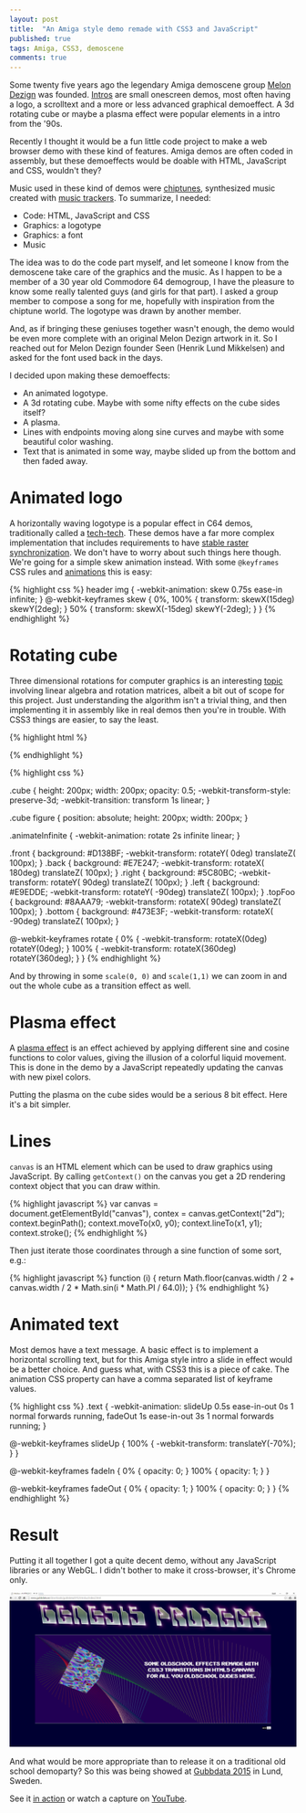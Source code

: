 ```yaml
---
layout: post
title:  "An Amiga style demo remade with CSS3 and JavaScript"
published: true
tags: Amiga, CSS3, demoscene
comments: true
---
```


Some twenty five years ago the legendary Amiga demoscene group [Melon Dezign](https://en.wikipedia.org/wiki/Melon_Dezign) was founded. [Intros](https://en.wikipedia.org/wiki/Demo_(computer_programming)#Intros) are small onescreen demos, most often having a logo, a scrolltext and a more or less advanced graphical demoeffect. A 3d rotating cube or maybe a plasma effect were popular elements in a intro from the '90s.

Recently I thought it would be a fun little code project to make a web browser demo with these kind of features. Amiga demos are often coded in assembly, but these demoeffects would be doable with HTML, JavaScript and CSS, wouldn't they?

Music used in these kind of demos were [chiptunes](https://en.wikipedia.org/wiki/Chiptune), synthesized music created with [music trackers](https://en.wikipedia.org/wiki/Music_tracker). To summarize, I needed:

- Code: HTML, JavaScript and CSS
- Graphics: a logotype
- Graphics: a font
- Music

The idea was to do the code part myself, and let someone I know from the demoscene take care of the graphics and the music. As I happen to be a member of a 30 year old Commodore 64 demogroup, I have the pleasure to know some really talented guys (and girls for that part). I asked a group member to compose a song for me, hopefully with inspiration from the chiptune world. The logotype was drawn by another member.

And, as if bringing these geniuses together wasn't enough, the demo would be even more complete with an original Melon Dezign artwork in it. So I reached out for Melon Dezign founder Seen (Henrik Lund Mikkelsen) and asked for the font used back in the days. 

I decided upon making these demoeffects:

- An animated logotype.
- A 3d rotating cube. Maybe with some nifty effects on the cube sides itself?
- A plasma.
- Lines with endpoints moving along sine curves and maybe with some beautiful color washing.
- Text that is animated in some way, maybe slided up from the bottom and then faded away.

Animated logo
=============
A horizontally waving logotype is a popular effect in C64 demos, traditionally called a [tech-tech](https://www.youtube.com/watch?v=MmQQwkKVSik). These demos have a far more complex implementation that includes requirements to have [stable raster synchronization](http://www.antimon.org/dl/c64/code/stable.txt). We don't have to worry about such things here though. We're going for a simple skew animation instead. With some `@keyframes` CSS rules and [animations](https://developer.mozilla.org/en-US/docs/Web/CSS/CSS_Animations/Using_CSS_animations) this is easy:

{% highlight css %}
header img {
    -webkit-animation: skew 0.75s ease-in infinite;
}
@-webkit-keyframes skew {
    0%, 100% {
        transform: skewX(15deg) skewY(2deg);
    }
    50% {
        transform: skewX(-15deg) skewY(-2deg);
    }
}
{% endhighlight %}

Rotating cube
=============
Three dimensional rotations for computer graphics is an interesting [topic](http://www.oocities.org/timessquare/arcade/5544/docs/3drotvla.html) involving linear algebra and rotation matrices, albeit a bit out of scope for this project. Just understanding the algorithm isn't a trivial thing, and then implementing it in assembly like in real demos then you're in trouble. With CSS3 things are easier, to say the least. 


{% highlight html %}
<div class="cube animateInfinite">
    <figure class="front"></figure>
    <figure class="back"></figure>
    <figure class="right"></figure>
    <figure class="left"></figure>
    <figure class="topFoo"></figure>
    <figure class="bottom"></figure>
</div>

{% endhighlight %}

{% highlight css  %}

.cube {
    height: 200px;
    width: 200px;
    opacity: 0.5;
    -webkit-transform-style: preserve-3d;
    -webkit-transition: transform 1s linear;
}

.cube figure {
    position: absolute;
    height: 200px;
    width: 200px;
}

.animateInfinite {
    -webkit-animation: rotate 2s infinite linear;
}

.front {
    background: #D138BF;
    -webkit-transform: rotateY( 0deg) translateZ( 100px);
}
.back {
    background: #E7E247;
    -webkit-transform: rotateX( 180deg) translateZ( 100px);
}
.right {
    background: #5C80BC;
    -webkit-transform: rotateY( 90deg) translateZ( 100px);
}
.left {
    background: #E9EDDE;
    -webkit-transform: rotateY( -90deg) translateZ( 100px);
}
.topFoo {
    background: #8AAA79;
    -webkit-transform: rotateX( 90deg) translateZ( 100px);
}
.bottom {
    background: #473E3F;
    -webkit-transform: rotateX( -90deg) translateZ( 100px);
}

@-webkit-keyframes rotate {
    0% {
        -webkit-transform: rotateX(0deg) rotateY(0deg);
    }
    100% {
        -webkit-transform: rotateX(360deg) rotateY(360deg);
    }
}
{% endhighlight %}

And by throwing in some `scale(0, 0)` and `scale(1,1)` we can zoom in and out the whole cube as a transition effect as well.

Plasma effect
=============
A [plasma effect](https://en.wikipedia.org/wiki/Plasma_effect) is an effect achieved by applying different sine and cosine functions to color values, giving the illusion of a colorful liquid movement. This is done in the demo by a JavaScript repeatedly updating the canvas with new pixel colors.

Putting the plasma on the cube sides would be a serious 8 bit effect. Here it's a bit simpler.

Lines
=====
`canvas` is an HTML element which can be used to draw graphics using JavaScript. By calling `getContext()` on the canvas you get a 2D rendering context object that you can draw within.

{% highlight javascript  %}
var canvas = document.getElementById("canvas"),
	contex = canvas.getContext("2d");
context.beginPath();
context.moveTo(x0, y0);
context.lineTo(x1, y1);
context.stroke();
{% endhighlight %}

Then just iterate those coordinates through a sine function of some sort, e.g.:

{% highlight javascript  %}
function (i) {
    return Math.floor(canvas.width / 2 
                    + canvas.width / 2 
                    * Math.sin(i * Math.PI / 64.0));
}
{% endhighlight %}


Animated text
=============
Most demos have a text message. A basic effect is to implement a horizontal scrolling text, but for this Amiga style intro a slide in effect would be a better choice. And guess what, with CSS3 this is a piece of cake. The animation CSS property can have a comma separated list of keyframe values.

{% highlight css %}
.text {
    -webkit-animation: slideUp 0.5s ease-in-out 0s 1 normal forwards running, fadeOut 1s ease-in-out 3s 1 normal forwards running;
}

@-webkit-keyframes slideUp {
    100% {
        -webkit-transform: translateY(-70%);
    }
}

@-webkit-keyframes fadeIn {
    0% {
        opacity: 0;
    }
    100% {
        opacity: 1;
    }
}

@-webkit-keyframes fadeOut {
    0% {
        opacity: 1;
    }
    100% {
        opacity: 0;
    }
}
{% endhighlight %}

Result
======
Putting it all together I got a quite decent demo, without any JavaScript libraries or any WebGL. I didn't bother to make it cross-browser, it's Chrome only.

![Introlux](/images/introlux.png)

And what would be more appropriate than to release it on a traditional old school demoparty? So this was being showed at [Gubbdata 2015](http://csdb.dk/event/?id=2316) in Lund, Sweden.

See it [in action](http://www.gubbdata.se/downloads/gubbdata2015/introlux/) or watch a capture on [YouTube](https://www.youtube.com/watch?v=lJP_0S4bTTA).
